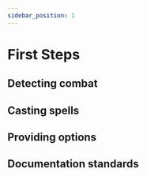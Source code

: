 ```yaml
---
sidebar_position: 1
---
```


# First Steps

## Detecting combat

## Casting spells

## Providing options

## Documentation standards
